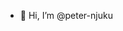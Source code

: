 - 👋 Hi, I’m @peter-njuku

<!---
peter-njuku/peter-njuku is a ✨ special ✨ repository because its `README.md` (this file) appears on your GitHub profile.
You can click the Preview link to take a look at your changes.
--->
